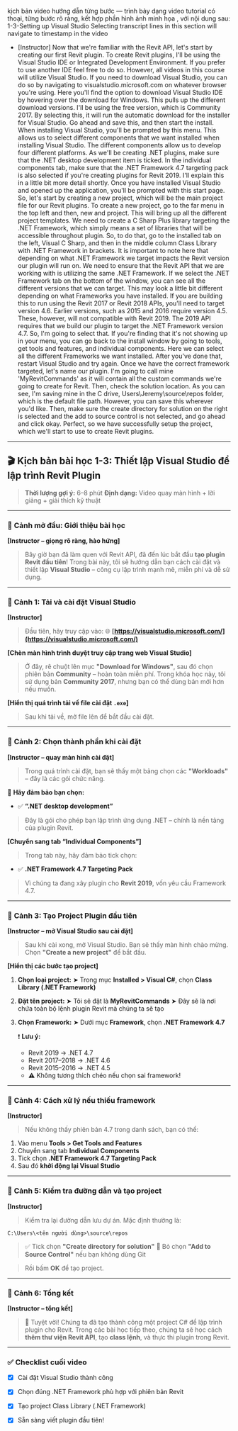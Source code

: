 kịch bản video hướng dẫn từng bước — trình bày dạng video tutorial có thoại, từng bước rõ ràng, kết hợp phần hình ảnh minh họa , với nội dung sau: 
1-3-Setting up Visual Studio
Selecting transcript lines in this section will navigate to timestamp in the video
- [Instructor] Now that we're familiar with the Revit API, let's start by creating our first Revit plugin. To create Revit plugins, I'll be using the Visual Studio IDE or Integrated Development Environment. If you prefer to use another IDE feel free to do so. However, all videos in this course will utilize Visual Studio. If you need to download Visual Studio, you can do so by navigating to visualstudio.microsoft.com on whatever browser you're using. Here you'll find the option to download Visual Studio IDE by hovering over the download for Windows. This pulls up the different download versions. I'll be using the free version, which is Community 2017. By selecting this, it will run the automatic download for the installer for Visual Studio. Go ahead and save this, and then start the install. When installing Visual Studio, you'll be prompted by this menu. This allows us to select different components that we want installed when installing Visual Studio. The different components allow us to develop four different platforms. As we'll be creating .NET plugins, make sure that the .NET desktop development item is ticked. In the individual components tab, make sure that the .NET Framework 4.7 targeting pack is also selected if you're creating plugins for Revit 2019. I'll explain this in a little bit more detail shortly. Once you have installed Visual Studio and opened up the application, you'll be prompted with this start page. So, let's start by creating a new project, which will be the main project file for our Revit plugins. To create a new project, go to the far menu in the top left and then, new and project. This will bring up all the different project templates. We need to create a C Sharp Plus library targeting the .NET Framework, which simply means a set of libraries that will be accessible throughout plugin. So, to do that, go to the installed tab on the left, Visual C Sharp, and then in the middle column Class Library with .NET Framework in brackets. It is important to note here that depending on what .NET Framework we target impacts the Revit version our plugin will run on. We need to ensure that the Revit API that we are working with is utilizing the same .NET Framework. If we select the .NET Framework tab on the bottom of the window, you can see all the different versions that we can target. This may look a little bit different depending on what Frameworks you have installed. If you are building this to run using the Revit 2017 or Revit 2018 APIs, you'll need to target version 4.6. Earlier versions, such as 2015 and 2016 require version 4.5. These, however, will not compatible with Revit 2019. The 2019 API requires that we build our plugin to target the .NET Framework version 4.7. So, I'm going to select that. If you're finding that it's not showing up in your menu, you can go back to the install window by going to tools, get tools and features, and individual components. Here we can select all the different Frameworks we want installed. After you've done that, restart Visual Studio and try again. Once we have the correct framework targeted, let's name our plugin. I'm going to call mine 'MyRevitCommands' as it will contain all the custom commands we're going to create for Revit. Then, check the solution location. As you can see, I'm saving mine in the C drive, Users\Jeremy\source\repos folder, which is the default file path. However, you can save this wherever you'd like. Then, make sure the create directory for solution on the right is selected and the add to source control is not selected, and go ahead and click okay. Perfect, so we have successfully setup the project, which we'll start to use to create Revit plugins.

---

## 🎬 **Kịch bản bài học 1-3: Thiết lập Visual Studio để lập trình Revit Plugin**

> **Thời lượng gợi ý:** 6–8 phút
> **Định dạng:** Video quay màn hình + lời giảng + giải thích kỹ thuật

---

### 📌 **Cảnh mở đầu: Giới thiệu bài học**

**\[Instructor – giọng rõ ràng, hào hứng]**

> Bây giờ bạn đã làm quen với Revit API, đã đến lúc bắt đầu **tạo plugin Revit đầu tiên**!
> Trong bài này, tôi sẽ hướng dẫn bạn cách cài đặt và thiết lập **Visual Studio** – công cụ lập trình mạnh mẽ, miễn phí và dễ sử dụng.

---

### 📌 **Cảnh 1: Tải và cài đặt Visual Studio**

**\[Instructor]**

> Đầu tiên, hãy truy cập vào:
> 🌐 **[https://visualstudio.microsoft.com/](https://visualstudio.microsoft.com/)**

**\[Chèn màn hình trình duyệt truy cập trang web Visual Studio]**

> Ở đây, rê chuột lên mục **"Download for Windows"**, sau đó chọn phiên bản **Community** – hoàn toàn miễn phí.
> Trong khóa học này, tôi sử dụng bản **Community 2017**, nhưng bạn có thể dùng bản mới hơn nếu muốn.

**\[Hiển thị quá trình tải về file cài đặt `.exe`]**

> Sau khi tải về, mở file lên để bắt đầu cài đặt.

---

### 📌 **Cảnh 2: Chọn thành phần khi cài đặt**

**\[Instructor – quay màn hình cài đặt]**

> Trong quá trình cài đặt, bạn sẽ thấy một bảng chọn các **"Workloads"** – đây là các gói chức năng.

🎯 **Hãy đảm bảo bạn chọn:**

* ✅ **“.NET desktop development”**

> Đây là gói cho phép bạn lập trình ứng dụng .NET – chính là nền tảng của plugin Revit.

**\[Chuyển sang tab “Individual Components”]**

> Trong tab này, hãy đảm bảo tick chọn:

* ✅ **.NET Framework 4.7 Targeting Pack**

> Vì chúng ta đang xây plugin cho **Revit 2019**, vốn yêu cầu Framework 4.7.

---

### 📌 **Cảnh 3: Tạo Project Plugin đầu tiên**

**\[Instructor – mở Visual Studio sau cài đặt]**

> Sau khi cài xong, mở Visual Studio. Bạn sẽ thấy màn hình chào mừng.
> Chọn **"Create a new project"** để bắt đầu.

**\[Hiển thị các bước tạo project]**

1. **Chọn loại project:**
   ➤ Trong mục **Installed > Visual C#**, chọn **Class Library (.NET Framework)**

2. **Đặt tên project:**
   ➤ Tôi sẽ đặt là **MyRevitCommands**
   ➤ Đây sẽ là nơi chứa toàn bộ lệnh plugin Revit mà chúng ta sẽ tạo

3. **Chọn Framework:**
   ➤ Dưới mục **Framework**, chọn **.NET Framework 4.7**

   ❗ **Lưu ý:**

   * Revit 2019 → .NET 4.7
   * Revit 2017–2018 → .NET 4.6
   * Revit 2015–2016 → .NET 4.5
   * ⚠ Không tương thích chéo nếu chọn sai framework!

---

### 📌 **Cảnh 4: Cách xử lý nếu thiếu framework**

**\[Instructor]**

> Nếu không thấy phiên bản 4.7 trong danh sách, bạn có thể:

1. Vào menu **Tools > Get Tools and Features**
2. Chuyển sang tab **Individual Components**
3. Tick chọn **.NET Framework 4.7 Targeting Pack**
4. Sau đó **khởi động lại Visual Studio**

---

### 📌 **Cảnh 5: Kiểm tra đường dẫn và tạo project**

**\[Instructor]**

> Kiểm tra lại đường dẫn lưu dự án.
> Mặc định thường là:

```
C:\Users\<tên người dùng>\source\repos
```

> ✅ Tick chọn **"Create directory for solution"**
> 🚫 Bỏ chọn **"Add to Source Control"** nếu bạn không dùng Git

> Rồi bấm **OK** để tạo project.

---

### 📌 **Cảnh 6: Tổng kết**

**\[Instructor – tổng kết]**

> 🎉 Tuyệt vời! Chúng ta đã tạo thành công một project C# để lập trình plugin cho Revit.
> Trong các bài học tiếp theo, chúng ta sẽ học cách **thêm thư viện Revit API**, tạo **class lệnh**, và thực thi plugin trong Revit.

---

### ✅ **Checklist cuối video**

* [x] Cài đặt Visual Studio thành công
* [x] Chọn đúng .NET Framework phù hợp với phiên bản Revit
* [x] Tạo project Class Library (.NET Framework)
* [x] Sẵn sàng viết plugin đầu tiên!


